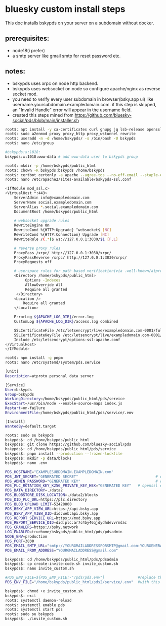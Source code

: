 
# bluesky custom install steps
This doc installs bskypds on your server on a subdomain without docker.

## prerequisites:
- node18(i prefer)
- a smtp server like gmail smtp for reset password etc.
## notes:
 - bskypds uses xrpc on node http backend.
 - bskypds uses websocket on node so configure apache/nginx as reverse socket mod.
 - you need to verify every user subdomain in browser(bsky.app ui)  like username.yoursubdomain.exampledomain.com. if this step is skipped, an "Invalid Handle" error will appear in the username field.
 - created this steps mined from https://github.com/bluesky-social/pds/blob/main/installer.sh

```bash
root$: apt install -y ca-certificates curl gnupg jq lsb-release openssl sqlite3 xxd
root$: sudo a2enmod proxy proxy_http proxy_wstunnel rewrite
root$: useradd -m -d /home/bskypds/ -s /bin/bash -U bskypds 
root$: nano /etc/group
```
```bash
#bskypds:x:1018:
bskypds:x:1018:www-data # add www-data user to bskypds group
```
```bash
root$: mkdir -p /home/bskypds/public_html
root$: chown -R bskypds:bskypds /home/bskypds 
root$: certbot certonly -a apache --agree-tos --no-eff-email --staple-ocsp --email info@domain.com -d domain.com,www.domain.com
root$: nano /etc/apache2/sites-available/bskypds-ssl.conf
```
```bash
<IfModule mod_ssl.c>
<VirtualHost *:443>
    ServerAdmin info@exampledomain.com
    ServerName social.exampledomain.com
    ServerAlias *.social.exampledomain.com
    DocumentRoot /home/bskypds/public_html
	
	# websocket upgrade rules
    RewriteEngine On
    RewriteCond %{HTTP:Upgrade} ^websocket$ [NC] 
    RewriteCond %{HTTP:Connection} Upgrade [NC]
    RewriteRule /(.*)$ ws://127.0.0.1:3030/$1 [P,L]

	# reverse proxy rules
    ProxyPass /xrpc/ http://127.0.0.1:3030/xrpc/
    ProxyPassReverse /xrpc/ http://127.0.0.1:3030/xrpc/
    ProxyRequests off

	# userspace rules for path based verification(via .well-known/atproto-did file) like username.subdomain.domain.com
    <Directory /home/bskypds/public_html>
         Options -Indexes
         AllowOverride All
         Require all granted
     </Directory>
    <Location />
        Require all granted
    </Location>

    ErrorLog ${APACHE_LOG_DIR}/error.log
    CustomLog ${APACHE_LOG_DIR}/access.log combined

    SSLCertificateFile /etc/letsencrypt/live/exampledomain.com-0001/fullchain.pem
    SSLCertificateKeyFile /etc/letsencrypt/live/exampledomain.com-0001/privkey.pem
    Include /etc/letsencrypt/options-ssl-apache.conf
</VirtualHost>
</IfModule>

```
```bash
root$: npm install -g pnpm
root$: nano /etc/systemd/system/pds.service
```
```bash
[Unit]
Description=atproto personal data server

[Service]
User=bskypds
Group=bskypds
WorkingDirectory=/home/bskypds/public_html/pds/service
ExecStart=/usr/bin/node --enable-source-maps index.js
Restart=on-failure
EnvironmentFile=/home/bskypds/public_html/pds/service/.env

[Install]
WantedBy=default.target

```
```bash
root$: sudo su bskypds
bskypds$: cd /home/bskypds/public_html
bskypds$: git clone https://github.com/bluesky-social/pds
bskypds$: cd /home/bskypds/public_html/pds/service
bskypds$: pnpm install --production --frozen-lockfile
bskypds$: mkdir -p data/blocks
bskypds$: nano .env
```
```bash
PDS_HOSTNAME="EXAMPLESUBDOMAIN.EXAMPLEDOMAIN.com"
PDS_JWT_SECRET="GENERATED SECRET"                                   # openssl rand --hex 16
PDS_ADMIN_PASSWORD="GENERATED KEY"                                  # openssl ecparam --name secp256k1 --genkey --noout --outform DER | tail --bytes=+8 | head --bytes=32 | xxd --plain --cols 32
PDS_PLC_ROTATION_KEY_K256_PRIVATE_KEY_HEX="GENERATED KEY"   # openssl ecparam --name secp256k1 --genkey --noout --outform DER | tail --bytes=+8 | head --bytes=32 | xxd --plain --cols 32
PDS_DATA_DIRECTORY=./data2
PDS_BLOBSTORE_DISK_LOCATION=./data2/blocks
PDS_DID_PLC_URL=https://plc.directory
PDS_BLOB_UPLOAD_LIMIT=52428800
PDS_BSKY_APP_VIEW_URL=https://api.bsky.app
PDS_BSKY_APP_VIEW_DID=did:web:api.bsky.app
PDS_REPORT_SERVICE_URL=https://mod.bsky.app
PDS_REPORT_SERVICE_DID=did:plc:ar7c4by46qjdydhdevvrndac
PDS_CRAWLERS=https://bsky.network
LOG_ENABLED=truehome/bskypds/public_html/pds/pdsadmin
NODE_ENV=production
PDS_PORT=3030
PDS_EMAIL_SMTP_URL="smtp://YOURGMAILADDRESSFORSMTP@gmail.com:YOURGENERATEDAPPKEY@smtp.gmail.com:587"
PDS_EMAIL_FROM_ADDRESS="YOURGMAILADDRESS@gmail.com"
```
```bash
bskypds$: cd /home/bskypds/public_html/pds/pdsadmin
bskypds$: cp create-invite-code.sh invite_custom.sh
bskypds$: nano invite_custom.sh

```
```bash
#PDS_ENV_FILE=${PDS_ENV_FILE:-"/pds/pds.env"}               #replace this
PDS_ENV_FILE="/home/bskypds/public_html/pds2/service/.env"  #with this
```
```bash
bskypds$: chmod +x invite_custom.sh
bskypds$: exit
root$: systemctl daemon-reload
root$: systemctl enable pds
root$: systemctl start pds
root$: sudo su bskypds
bskypds$: ./invite_custom.sh

